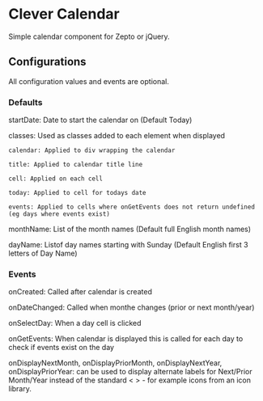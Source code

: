 # Clever Calendar

Simple calendar component for Zepto or jQuery.

## Configurations

All configuration values and events are optional.

### Defaults

startDate: Date to start the calendar on (Default Today)

classes: Used as classes added to each element when displayed

    calendar: Applied to div wrapping the calendar
    
    title: Applied to calendar title line 
    
    cell: Applied on each cell
    
    today: Applied to cell for todays date
    
    events: Applied to cells where onGetEvents does not return undefined (eg days where events exist)

monthName: List of the month names (Default full English month names)

dayName: Listof day names starting with Sunday (Default English first 3 letters of Day Name)

### Events
    
onCreated: Called after calendar is created

onDateChanged: Called when monthe changes (prior or next month/year)

onSelectDay: When a day cell is clicked

onGetEvents: When calendar is displayed this is called for each day to check if events exist on the day

onDisplayNextMonth, onDisplayPriorMonth, onDisplayNextYear, onDisplayPriorYear: can be used to display alternate labels for Next/Prior Month/Year instead of the standard &lt; &gt; - for example icons from an icon library.

